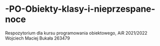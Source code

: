 # -PO-Obiekty-klasy-i-nieprzespane-noce
Respozytorium dla kursu programowania obiektowego, AiR 2021/2022
Wojciech Maciej Bukała 263479
